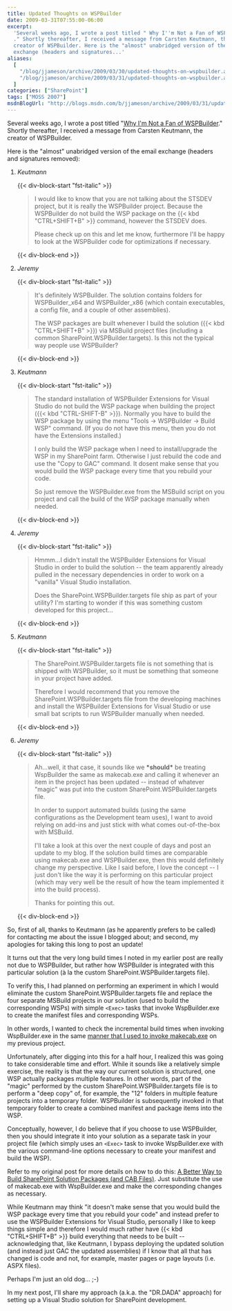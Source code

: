 ```yaml
---
title: Updated Thoughts on WSPBuilder
date: 2009-03-31T07:55:00-06:00
excerpt:
  'Several weeks ago, I wrote a post titled " Why I''m Not a Fan of WSPBuilder
  ." Shortly thereafter, I received a message from Carsten Keutmann, the
  creator of WSPBuilder. Here is the "almost" unabridged version of the email
  exchange (headers and signatures...'
aliases:
  [
    "/blog/jjameson/archive/2009/03/30/updated-thoughts-on-wspbuilder.aspx",
    "/blog/jjameson/archive/2009/03/31/updated-thoughts-on-wspbuilder.aspx",
  ]
categories: ["SharePoint"]
tags: ["MOSS 2007"]
msdnBlogUrl: "http://blogs.msdn.com/b/jjameson/archive/2009/03/31/updated-thoughts-on-wspbuilder.aspx"
---
```


Several weeks ago, I wrote a post titled
"[Why I'm Not a Fan of WSPBuilder](/blog/jjameson/2009/03/06/why-i-m-not-a-fan-of-wspbuilder)."
Shortly thereafter, I received a message from Carsten Keutmann, the creator of
WSPBuilder.

Here is the "almost" unabridged version of the email exchange (headers and
signatures removed):

<section class="conversation">

1. <cite>Keutmann</cite>

   {{< div-block-start "fst-italic" >}}

   > I would like to know that you are not talking about the STSDEV project, but
   > it is really the WSPBuilder project. Because the WSPBuilder do not build
   > the WSP package on the {{< kbd "CTRL+SHIFT+B" >}} command, however the
   > STSDEV does.
   >
   > Please check up on this and let me know, furthermore I'll be happy to look
   > at the WSPBuilder code for optimizations if necessary.

   {{< div-block-end >}}

1. <cite>Jeremy</cite>

   {{< div-block-start "fst-italic" >}}

   > It's definitely WSPBuilder. The solution contains folders for
   > WSPBuilder_x64 and WSPBuilder_x86 (which contain executables, a config
   > file, and a couple of other assemblies).
   >
   > The WSP packages are built whenever I build the solution
   > ({{< kbd "CTRL+SHIFT+B" >}}) via MSBuild project files (including a common
   > SharePoint.WSPBuilder.targets). Is this not the typical way people use
   > WSPBuilder?

   {{< div-block-end >}}

1. <cite>Keutmann</cite>

   {{< div-block-start "fst-italic" >}}

   > The standard installation of WSPBuilder Extensions for Visual Studio do not
   > build the WSP package when building the project
   > ({{< kbd "CTRL-SHIFT-B" >}}). Normally you have to build the WSP package by
   > using the menu "Tools -&gt; WSPBuilder -&gt; Build WSP" command. (If you do
   > not have this menu, then you do not have the Extensions installed.)
   >
   > I only build the WSP package when I need to install/upgrade the WSP in my
   > SharePoint farm. Otherwise I just rebuild the code and use the "Copy to
   > GAC" command. It dosent make sense that you would build the WSP package
   > every time that you rebuild your code.
   >
   > So just remove the WSPBuilder.exe from the MSBuild script on you project
   > and call the build of the WSP package manually when needed.

   {{< div-block-end >}}

1. <cite>Jeremy</cite>

   {{< div-block-start "fst-italic" >}}

   > Hmmm...I didn't install the WSPBuilder Extensions for Visual Studio in
   > order to build the solution -- the team apparently already pulled in the
   > necessary dependencies in order to work on a "vanilla" Visual Studio
   > installation.
   >
   > Does the SharePoint.WSPBuilder.targets file ship as part of your utility?
   > I'm starting to wonder if this was something custom developed for this
   > project...

   {{< div-block-end >}}

1. <cite>Keutmann</cite>

   {{< div-block-start "fst-italic" >}}

   > The SharePoint.WSPBuilder.targets file is not something that is shipped
   > with WSPBuilder, so it must be something that someone in your project have
   > added.
   >
   > Therefore I would recommend that you remove the
   > SharePoint.WSPBuilder.targets file from the developing machines and install
   > the WSPBuilder Extensions for Visual Studio or use small bat scripts to run
   > WSPBuilder manually when needed.

   {{< div-block-end >}}

1. <cite>Jeremy</cite>

   {{< div-block-start "fst-italic" >}}

   > Ah...well, it that case, it sounds like we **\*should\*** be treating
   > WspBuilder the same as makecab.exe and calling it whenever an item in the
   > project has been updated -- instead of whatever "magic" was put into the
   > custom SharePoint.WSPBuilder.targets file.
   >
   > In order to support automated builds (using the same configurations as the
   > Development team uses), I want to avoid relying on add-ins and just stick
   > with what comes out-of-the-box with MSBuild.
   >
   > I'll take a look at this over the next couple of days and post an update to
   > my blog. If the solution build times are comparable using makecab.exe and
   > WSPBuilder.exe, then this would definitely change my perspective. Like I
   > said before, I love the concept -- I just don't like the way it is
   > performing on this particular project (which may very well be the result of
   > how the team implemented it into the build process).
   >
   > Thanks for pointing this out.

   {{< div-block-end >}}

</section>

So, first of all, thanks to Keutmann (as he apparently prefers to be called) for
contacting me about the issue I blogged about; and second, my apologies for
taking this long to post an update!

It turns out that the very long build times I noted in my earlier post are
really not due to WSPBuilder, but rather how WSPBuilder is integrated with this
particular solution (à la the custom SharePoint.WSPBuilder.targets file).

To verify this, I had planned on performing an experiment in which I would
eliminate the custom SharePoint.WSPBuilder.targets file and replace the four
separate MSBuild projects in our solution (used to build the corresponding WSPs)
with simple `<Exec>` tasks that invoke WspBuilder.exe to create the manifest
files and corresponding WSPs.

In other words, I wanted to check the incremental build times when invoking
WspBuilder.exe in the same
[manner that I used to invoke makecab.exe](/blog/jjameson/2008/04/10/a-better-way-to-build-sharepoint-solution-packages-and-cab-files)
on my previous project.

Unfortunately, after digging into this for a half hour, I realized this was
going to take considerable time and effort. While it sounds like a relatively
simple exercise, the reality is that the way our current solution is structured,
one WSP actually packages multiple features. In other words, part of the "magic"
performed by the custom SharePoint.WSPBuilder.targets file is to perform a "deep
copy" of, for example, the "12" folders in multiple feature projects into a
temporary folder. WSPBuilder is subsequently invoked in that temporary folder to
create a combined manifest and package items into the WSP.

Conceptually, however, I do believe that if you choose to use WSPBuilder, then
you should integrate it into your solution as a separate task in your project
file (which simply uses an `<Exec>` task to invoke WspBuilder.exe with the
various command-line options necessary to create your manifest and build the
WSP).

Refer to my original post for more details on how to do this:
[A Better Way to Build SharePoint Solution Packages (and CAB Files)](/blog/jjameson/2008/04/10/a-better-way-to-build-sharepoint-solution-packages-and-cab-files).
Just substitute the use of makecab.exe with WspBuilder.exe and make the
corresponding changes as necessary.

While Keutmann may think "it doesn't make sense that you would build the WSP
package every time that you rebuild your code" and instead prefer to use the
WSPBuilder Extensions for Visual Studio, personally I like to keep things simple
and therefore I would much rather have {{< kbd "CTRL+SHIFT+B" >}} build
everything that needs to be built -- acknowledging that, like Keutmann, I bypass
deploying the updated solution (and instead just GAC the updated assemblies) if
I know that all that has changed is code and not, for example, master pages or
page layouts (i.e. ASPX files).

Perhaps I'm just an old dog... ;-)

In my next post, I'll share my approach (a.k.a. the "DR.DADA" approach) for
setting up a Visual Studio solution for SharePoint development.
